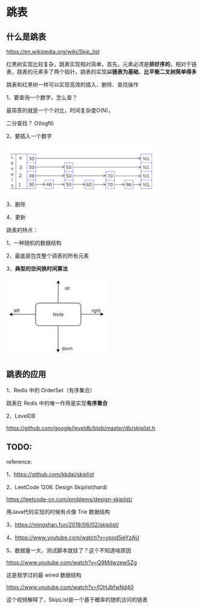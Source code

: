 # 跳表

## 什么是跳表

https://en.wikipedia.org/wiki/Skip_list

红黑树实现比较复杂，跳表实现相对简单。首先，元素必须是**排好序的**，相对于链表，跳表的元素多了两个指针。跳表的实现**以链表为基础**，**比平衡二叉树简单得多**

跳表和红黑树一样可以实现高效的插入、删除、查找操作

1、要查询一个数字，怎么查？

最简答的就是一个个对比，时间复杂度O(N)，

二分查找？ O(logN)

2、要插入一个数字

![](./img/skiplist_insert.PNG)

3、删除

4、更新

跳表的特点：

1、一种随机的数据结构

2、最底层包含整个调表的所有元素

3、**典型的空间换时间算法**

![](./img/skiplist.png)



## 跳表的应用

1、Redis 中的 OrderSet（有序集合）

跳表在 Redis 中的唯一作用是实现**有序集合**

2、LevelDB

https://github.com/google/leveldb/blob/master/db/skiplist.h

## TODO:

reference:

1、https://github.com/kkdai/skiplist

2、LeetCode 1206. Design Skiplist(hard)

https://leetcode-cn.com/problems/design-skiplist/

用Java代码实现的时候有点像 Trie 数据结构

3、https://mingshan.fun/2019/06/02/skiplist/

4、https://www.youtube.com/watch?v=ypod5jeYzAU

5、数据量一大，测试脚本就挂了？这个不知道啥原因



https://www.youtube.com/watch?v=Q9MdwzewSZg

这是我学过的最 wired 数据结构



https://www.youtube.com/watch?v=fOHJbfwNd40

这个视频解释了，SkipList是一个基于概率的随机访问的链表